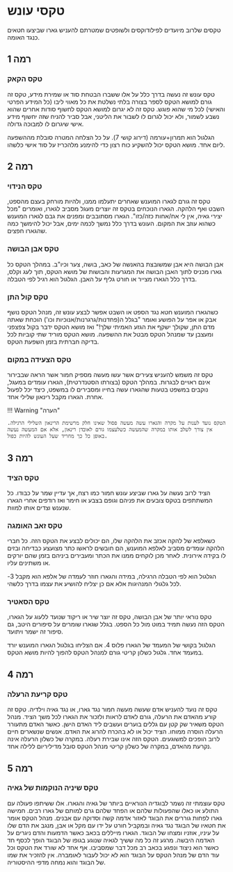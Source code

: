 # טקסי עונש

טקסים שלרוב מיועדים לפילודוקסים ולשופטים שמטרתם להעניש גארו שביצעו חטאים כנגד האומה. 

## **רמה 1**

### טקס הקאק

טקס עונש זה נעשה בדרך כלל על אלו ששברו הבטחת סוד או שמירת מידע, טקס זה גורם למושא הטקס לספר בצורה בלתי נשלטת את כל מאווי ליבו (כל המידע הפרטי והאישי) לכל מי שהוא פוגש. טקס זה לא יגרום למושא הטקס לחשוף סודות אחרים שהוא נשבע לשמור, ולא יכול לגרום לו לשבור את הליטני, אבל סביר להניח שזה יחשוף מידע אישי שיגרום לו למבוכה גדולה. 

הגלגול הוא תמרון+עורמה (דירוג קושי 7). על כל הצלחה המטרה סובלת מההשפעה ליום אחד. מושא הטקס יכול להשקיע כוח רצון כדי להימנע מלהכריז על סוד אישי כלשהו. 

## **רמה 2**

### טקס הנידוי

טקס זה גורם לגארו המוענש שאחרים יתעלמו ממנו, ולהיות מורחק בעצם מהספט, השבט ואף הלהקה.
הגארו הנוכחים בטקס זה יוצרים מעגל מסביב לגארו, ואומרים "מכל יצירי גאיה, אין לי אח/אחות כזה/כזו". הגארו מסתובבים ומפנים את גבם לגארו המוענש כשהוא עוזב את המקום. העונש בדרך כלל נמשך לכמה ימים, אבל יכול להימשך כמה שהגארו חפצים. 

### טקס אבן הבושה

אבן הבושה היא אבן שמשובצת בהאנשה של כאב, בושה, צער וכיו"ב. במהלך הטקס כל גארו מכניס לתוך האבן הבושה את המגרעות והבושות של מושא הטקס, תוך לעג וקלס, בדרך כלל הגארו מצייר או חורט גליף על האבן. הגלגול הוא רגיל לפי הטבלה. 

### טקס קול התן

כשהגארו המוענש חטא נגד הספט או השבט אפשר לבצע עונש זה, מנהל הטקס נושף אבק או אפר על הפושע  ואומר "בגלל ה(פחדנות/גרגרנות/אנוכיות וכו') הוכחת שאתה מדם התן, שקולך ישקף את הגזע האמיתי שלך!"  ואז מושא הטקס ידבר בקול צפצפני ומעצבן עד שמנהל הטקס מבטל את ההשפעה. מושא הטקס מוריד שתי קוביות לכל בדיקה חברתית בזמן השפעת הטקס. 

### טקס הצעידה במקום

טקס זה משמש להעניש צעירים אשר עשו מעשה מספיק חמור אשר הראה שבבירור אינם ראויים לבגרות.
במהלך הטקס (בצורתו הסטנדרטית), הגארו עומדים במעגל, נוקבים במשפט בטעות שהגארו עשה בחייו ומסבירים לו במשפט, כיצד יכל לפעול אחרת.
הגארו מקבל רינאון שלילי אחד.

!!! Warning "הערה"

    הטקס נועד לענות על מקרה והגארו עשה מעשה פסול שאינו חלק מרשימת הרינאון השלילי הרגילה. אין צורך לשלב אותו במקרה שהמעשה כשלעצמו גורם לאובדן רינאון, אלא אם המעשה נעשה באופן כל כך מחריד שעל העונש להיות כפול.

## **רמה 3**

### טקס הציד

הציד לרוב נעשה על גארו שביצע עונש חמור כמו רצח, אך עדיין שמר על כבודו. כל המשתתפים בטקס צובעים את פניהם וגופם בצבע או חימר ואז רודפים אחרי הגארו שנענש וצדים אותו למוות. 

### טקס זאב האומגה

כשאלפא של להקה אכזב את הלהקה שלו, הם יכולים לבצע את הטקס הזה. כל חברי הלהקה עומדים מסביב לאלפא המוענש, הם חובשים לראשו כתר מצועצע כבדיחה ובזים לו בקידה אירונית. לאחר מכן לוקחים ממנו את הכתר ומעבירים ביניהם בזמן שהם יורקים או משתינים עליו. 

הגלגול הוא לפי הטבלה הרגילה, במידה והגארו חוזר לעמדה של אלפא הוא מקבל 3- לכל גלגולי המנהיגות אלא אם כן יצליח להושיע את עצמו בדרך כלשהי.

### טקס הסאטיר

טקס נוראי יותר של אבן הבושה, טקס זה יוצר שיר או ריקוד שנועד ללעוג על הגארו, הטקס הזה נעשה תמיד במוט מול כל הספט. בגלל שגארו שומרים על סיפורים היטב, גם סיפור זה ישמר ויתועד. 

הגלגול בקושי של המעמד של הגארו פלוס 4. אם הצליחו בגלגול הגארו המוענש יורד במעמד אחד. גלגול כשלון קריטי גורם למנהל הטקס להפוך להיות מושא הטקס. 

## **רמה 4**

### טקס קריעת הרעלה

טקס זה נועד להעניש אדם שעשה מעשה חמור נגד גארו, או נגד גאיה וילדיה. טקס זה קורע מהאדם את הרעלה, גורם לאדם לראות ולזכור את הגארו לכל משך הציד. מנהל הטקס משאיר שק קטן עם גללים בוערים ועשבים ליד האדם הישן. כאשר האדם מתעורר הרעלה הוסרה ממוחו. הציד יכול או לא בהכרח להרוג את האדם. אנשים שנשארים חיים לרוב הופכים למשוגעים. הטקס הזה אינו שבירת רעלה. במקרה של כשלון הרעלה אינה נקרעת מהאדם, במקרה של כשלון קריטי מנהל הטקס סובל מדיליריום ללילה אחד. 

## **רמה 5**

### טקס שיניה הנוקמות של גאיה

טקס עוצמתי זה נשמר לבוגדיה הנוראיים ביותר של גאיה והגארו. אלו ששיתפו פעולה עם התולע או כאלו שהפעולות שלהם או הפחד שלהם גרם למותם של גארו רבים. חמישה גארו לפחות גוררים את הבוגד לאזור אדמה קשה וסדוקה עם אבנים. מנהל הטקס אומר את חטאיו של הבוגד נגד גאיה ובמקביל חורט על ידו עם מקל או אבן, מנגב את הדם שלו על עיניו, אוזניו ומצחו של הבוגד. הגארו מייללים בכאב כאשר הדמעות והדם ניגרים על האדמה היבשה. מרגע זה כל מה ששיך לגאיה שנוגע בגופו של הבוגד הופך לכסף חד כאשר הוא ניצוד ונפגע בכאב רב מכל דבר שמסביבו. אף אחד לא שורד את הטקס וכל עוד הדם של מנהל הטקס על הבוגד הוא לא יכול לעבור לאומברה. אין להזכיר את שמו של הבוגד והוא נמחה מדפי ההיסטוריה. 
